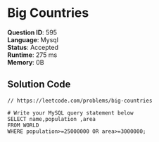 # Big Countries

**Question ID**: 595  
**Language**: Mysql  
**Status**: Accepted  
**Runtime**: 275 ms  
**Memory**: 0B  

## Solution Code
```mysql
// https://leetcode.com/problems/big-countries

# Write your MySQL query statement below
SELECT name,population ,area
FROM WORLD
WHERE population>=25000000 OR area>=3000000;
```
